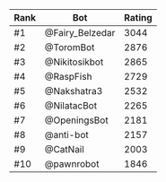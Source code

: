 Rank|Bot|Rating
---|---|---
#1|@Fairy_Belzedar|3044
#2|@ToromBot|2876
#3|@Nikitosikbot|2865
#4|@RaspFish|2729
#5|@Nakshatra3|2532
#6|@NilatacBot|2265
#7|@OpeningsBot|2181
#8|@anti-bot|2157
#9|@CatNail|2003
#10|@pawnrobot|1846

